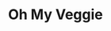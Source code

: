 ---
title: "Oh My Veggie"
url: /neuquen/oh-my-veggie-juan-bautista-alberdi/
shop: alimentación sana
---